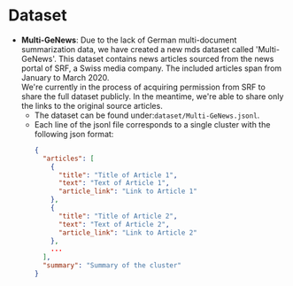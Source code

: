 # Dataset

- **Multi-GeNews**: Due to the lack of German multi-document summarization data, 
we have created a new mds dataset called 'Multi-GeNews'. This dataset contains news articles 
sourced from the news portal of SRF, a Swiss media company. The included articles span from January to March 2020.\
We're currently in the process of acquiring permission from SRF to share the full dataset publicly. In the meantime, we're able to share only the links to the original source articles. 
  - The dataset can be found under:```dataset/Multi-GeNews.jsonl```.
  - Each line of the jsonl file corresponds to a single cluster with the following json format:
    ```json
    {
      "articles": [
        {
          "title": "Title of Article 1",
          "text": "Text of Article 1",
          "article_link": "Link to Article 1"
        },
        {
          "title": "Title of Article 2",
          "text": "Text of Article 2",
          "article_link": "Link to Article 2"
        },
        ...
      ],
      "summary": "Summary of the cluster"
    }
    ```

  
